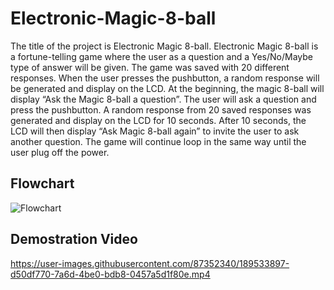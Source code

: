 # Electronic-Magic-8-ball
The title of the project is Electronic Magic 8-ball.  Electronic Magic 8-ball is a fortune-telling game where the user as a question and a Yes/No/Maybe type of answer will be given. The game was saved with 20 different responses. When the user presses the pushbutton, a random response will be generated and display on the LCD. At the beginning, the magic 8-ball will display “Ask the Magic 8-ball a question”. The user will ask a question and press the pushbutton. A random response from 20 saved responses was generated and display on the LCD for 10 seconds. After 10 seconds, the LCD will then display “Ask Magic 8-ball again” to invite the user to ask another question. The game will continue loop in the same way until the user plug off the power. 

## Flowchart
![Flowchart](https://user-images.githubusercontent.com/87352340/189533962-efaca94c-a948-44e9-9e54-77bd260e4bc6.jpg)

## Demostration Video
https://user-images.githubusercontent.com/87352340/189533897-d50df770-7a6d-4be0-bdb8-0457a5d1f80e.mp4

